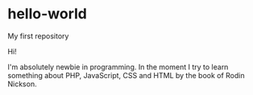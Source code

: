 # hello-world
My first repository

Hi!

I'm absolutely newbie in programming.
In the moment I try to learn something about PHP, JavaScript,  CSS and HTML by the book of Rodin Nickson.
